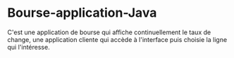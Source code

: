 # Bourse-application-Java
C'est une application de bourse qui affiche continuellement le taux de change, une application cliente qui accède à l'interface puis choisie la ligne qui l'intéresse.
